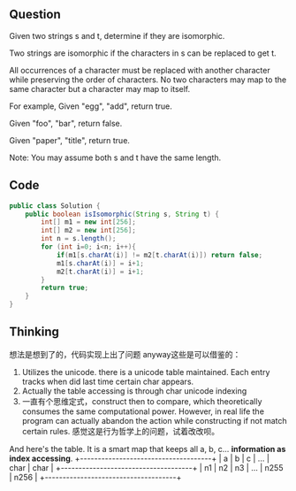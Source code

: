 ## Question
Given two strings s and t, determine if they are isomorphic.

Two strings are isomorphic if the characters in s can be replaced to get t.

All occurrences of a character must be replaced with another character while preserving the order of characters. No two characters may map to the same character but a character may map to itself.

For example,
Given "egg", "add", return true.

Given "foo", "bar", return false.

Given "paper", "title", return true.

Note:
You may assume both s and t have the same length.

## Code
```JAVA
public class Solution {
    public boolean isIsomorphic(String s, String t) {
        int[] m1 = new int[256];
        int[] m2 = new int[256];
        int n = s.length();
        for (int i=0; i<n; i++){
            if(m1[s.charAt(i)] != m2[t.charAt(i)]) return false;
            m1[s.charAt(i)] = i+1;
            m2[t.charAt(i)] = i+1;
        }
        return true;
    }
}
```

## Thinking
想法是想到了的，代码实现上出了问题 anyway这些是可以借鉴的：
1. Utilizes the unicode. there is a unicode table maintained. Each entry tracks when did last time certain char appears.
2. Actually the table accessing is through char unicode indexing
3. 一直有个思维定式，construct then to compare, which theoretically consumes the same computational power. However, in real life the program can actually abandon the action while constructing if not match certain rules. 感觉这是行为哲学上的问题，试着改改呗。

And here's the table. It is a smart map that keeps all a, b, c... __information as index accessing__. 
+-------------------------------------+
|  a  |  b  |  c  | ... | char | char |
+-------------------------------------+
|  n1 |  n2 |  n3 | ... | n255 | n256 |
+-------------------------------------+
